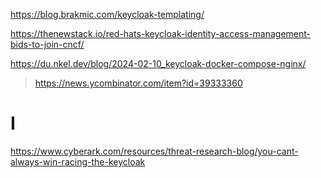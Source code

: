 https://blog.brakmic.com/keycloak-templating/

https://thenewstack.io/red-hats-keycloak-identity-access-management-bids-to-join-cncf/

https://du.nkel.dev/blog/2024-02-10_keycloak-docker-compose-nginx/
> https://news.ycombinator.com/item?id=39333360

# I
https://www.cyberark.com/resources/threat-research-blog/you-cant-always-win-racing-the-keycloak